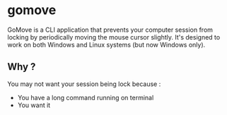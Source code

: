 # gomove

GoMove is a CLI application that prevents your computer session from locking by periodically moving the mouse cursor slightly. It's designed to work on both Windows and Linux systems (but now Windows only).

## Why ?

You may not want your session being lock because :

- You have a long command running on terminal
- You want it
